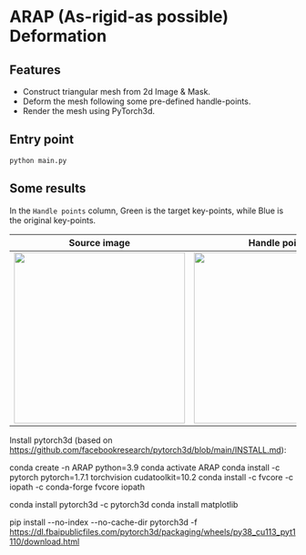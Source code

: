 # ARAP (As-rigid-as possible) Deformation

## Features

- Construct triangular mesh from 2d Image & Mask.
- Deform the mesh following some pre-defined handle-points.
- Render the mesh using PyTorch3d.

## Entry point

```commandline
python main.py 
```

## Some results

In the `Handle points` column, Green is the target key-points, while Blue is the original key-points.

| Source image                                      | Handle points                                      | Deformed image                                      |
|---------------------------------------------------|----------------------------------------------------|-----------------------------------------------------|
| <img src="./images/source_image.png" width="300"> | <img src="./images/handle_points.png" width="300"> | <img src="./images/deformed_image.png" width="300"> |

Install pytorch3d (based on https://github.com/facebookresearch/pytorch3d/blob/main/INSTALL.md):

conda create -n ARAP python=3.9
conda activate ARAP
conda install -c pytorch pytorch=1.7.1 torchvision cudatoolkit=10.2
conda install -c fvcore -c iopath -c conda-forge fvcore iopath

conda install pytorch3d -c pytorch3d
conda install matplotlib

pip install --no-index --no-cache-dir pytorch3d -f https://dl.fbaipublicfiles.com/pytorch3d/packaging/wheels/py38_cu113_pyt1110/download.html